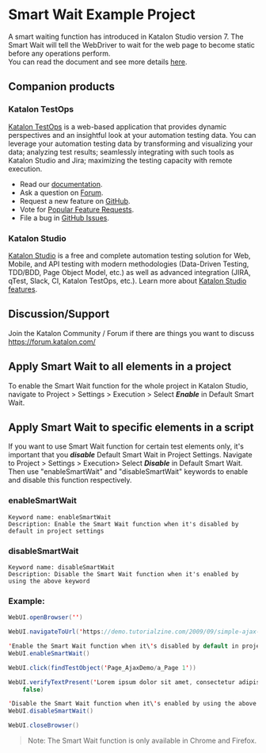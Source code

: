 # Smart Wait Example Project
A smart waiting function has introduced in Katalon Studio version 7. The Smart Wait will tell the WebDriver to wait for the web page to become static before any operations perform.<br>
You can read the document and see more details [here](https://docs.katalon.com/katalon-studio/docs/webui-smartwait.html).

## Companion products

### Katalon TestOps

[Katalon TestOps](https://analytics.katalon.com) is a web-based application that provides dynamic perspectives and an insightful look at your automation testing data. You can leverage your automation testing data by transforming and visualizing your data; analyzing test results; seamlessly integrating with such tools as Katalon Studio and Jira; maximizing the testing capacity with remote execution.

* Read our [documentation](https://docs.katalon.com/katalon-analytics/docs/overview.html).
* Ask a question on [Forum](https://forum.katalon.com/categories/katalon-analytics).
* Request a new feature on [GitHub](CONTRIBUTING.md).
* Vote for [Popular Feature Requests](https://github.com/katalon-analytics/katalon-analytics/issues?q=is%3Aopen+is%3Aissue+label%3Afeature-request+sort%3Areactions-%2B1-desc).
* File a bug in [GitHub Issues](https://github.com/katalon-analytics/katalon-analytics/issues).

### Katalon Studio
[Katalon Studio](https://www.katalon.com) is a free and complete automation testing solution for Web, Mobile, and API testing with modern methodologies (Data-Driven Testing, TDD/BDD, Page Object Model, etc.) as well as advanced integration (JIRA, qTest, Slack, CI, Katalon TestOps, etc.). Learn more about [Katalon Studio features](https://www.katalon.com/features/).

## Discussion/Support
Join the Katalon Community / Forum if there are things you want to discuss https://forum.katalon.com/

## Apply Smart Wait to all elements in a project
To enable the Smart Wait function for the whole project in Katalon Studio, navigate to Project > Settings > Execution > Select ***Enable*** in Default Smart Wait.

## Apply Smart Wait to specific elements in a script
If you want to use Smart Wait function for certain test elements only, it's important that you ***disable*** Default Smart Wait in Project Settings. Navigate to Project > Settings > Execution> Select ***Disable*** in Default Smart Wait.
Then use "enableSmartWait" and "disableSmartWait" keywords to enable and disable this function respectively.

### enableSmartWait
```
Keyword name: enableSmartWait
Description: Enable the Smart Wait function when it's disabled by default in project settings
```

### disableSmartWait
```
Keyword name: disableSmartWait
Description: Disable the Smart Wait function when it's enabled by using the above keyword
```

### Example:
```java
WebUI.openBrowser('')

WebUI.navigateToUrl('https://demo.tutorialzine.com/2009/09/simple-ajax-website-jquery/demo.html')

'Enable the Smart Wait function when it\'s disabled by default in project settings.'
WebUI.enableSmartWait()

WebUI.click(findTestObject('Page_AjaxDemo/a_Page 1'))

WebUI.verifyTextPresent('Lorem ipsum dolor sit amet, consectetur adipiscing elit. Etiam feugiat neque vel metus sodales auctor sed et arcu. Pellentesque habitant morbi tristique senectus et netus et malesuada fames ac turpis egestas. Phasellus cursus tellus ac urna sollicitudin viverra.', 
    false)

'Disable the Smart Wait function when it\'s enabled by using the above keyword.'
WebUI.disableSmartWait()

WebUI.closeBrowser()
```

> Note: The Smart Wait function is only available in Chrome and Firefox.
